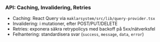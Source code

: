 ### API: Caching, Invalidering, Retries

- Caching: React Query via `maklarsystem/src/lib/query-provider.tsx`
- Invalidering: i mutationer, efter POST/PUT/DELETE
- Retries: exponera säkra retrypolicys med backoff på 5xx/nätverksfel
- Felhantering: standardisera svar (`success`, `message`, `data`, `error`)






